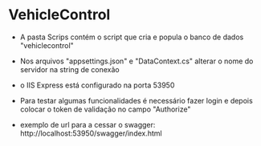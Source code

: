 # VehicleControl

- A pasta Scrips contém o script que cria e popula o banco de dados "vehiclecontrol"
- Nos arquivos "appsettings.json" e "DataContext.cs" alterar o nome do servidor na string de conexão
- o IIS Express está configurado na porta 53950
- Para testar algumas funcionalidades é necessário fazer login e depois colocar o token de validação no campo "Authorize"

- exemplo de url para a cessar o swagger: http://localhost:53950/swagger/index.html
